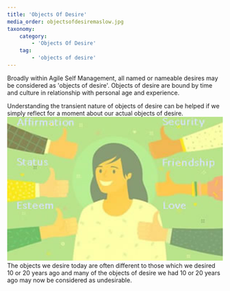 ```yaml
---
title: 'Objects Of Desire'
media_order: objectsofdesiremaslow.jpg
taxonomy:
    category:
        - 'Objects Of Desire'
    tag:
        - 'objects of desire'
---
```


Broadly within Agile Self Management, all named or nameable desires may be considered as 'objects of desire'. Objects of desire are bound by time and culture in relationship with personal age and experience.


Understanding the transient nature of objects of desire can be helped if we simply reflect for a moment about our actual objects of desire.
![](objectsofdesiremaslow2.jpg)
The objects we desire today are often different to those which we desired 10 or 20 years ago and many of the objects of desire we had 10 or 20 years ago may now be considered as undesirable.
